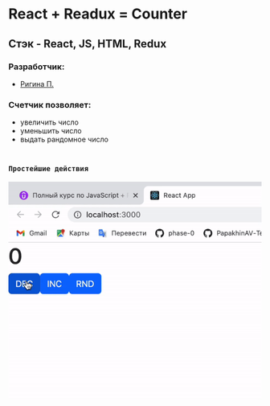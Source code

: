 # React + Readux = Counter
## Стэк - React, JS, HTML, Redux
### Разработчик:
- [Ригина П.]


### Счетчик позволяет:
- увеличить число
- уменьшить число
- выдать рандомное число
#
### `Простейшие действия`

![touched](gifs/counter.gif)




[Ригина П.]: https://github.com/riginapapakhina

